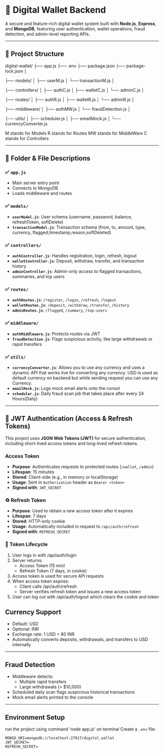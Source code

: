 # 💼 Digital Wallet Backend

A secure and feature-rich digital wallet system built with **Node.js**, **Express**, and **MongoDB**, featuring user authentication, wallet operations, fraud detection, and admin-level reporting APIs.

---

## 📁 Project Structure

digital-wallet/
├── app.js
├── .env
├── package.json
├── package-lock.json
│


├── models/
│ ├── userM.js
│ └── transactionM.js
│


├── controllers/
│ ├── authC.js
│ ├── walletC.js
│ └── adminC.js
│


├── routes/
│ ├── authR.js
│ ├── walletR.js
│ └── adminR.js
│


├── middleware/
│ ├── authMW.js
│ └── fraudDetection.js
│


├── utils/
│ ├── scheduler.js
│ ├── emailMock.js
│ └── currencyConverter.js


M stands for Models
R stands for Routes
MW stands for MiddleWare
C stands for Controllers


---

## 🧩 Folder & File Descriptions

### ✅ `app.js`
- Main server entry point
- Connects to MongoDB
- Loads middleware and routes

### ✅ `models/`
- **`userModel.js`**: User schema (username, password, balance, refreshToken, softDelete)
- **`transactionModel.js`**: Transaction schema (from, to, amount, type, currency, flagged,timestamp,reason,softDeleted)

### ✅ `controllers/`
- **`authController.js`**: Handles registration, login, refresh, logout
- **`walletController.js`**: Deposit, withdraw, transfer, and transaction history
- **`adminController.js`**: Admin-only access to flagged transactions, summaries, and top users

### ✅ `routes/`
- **`authRoutes.js`**: `/register`, `/login`, `/refresh`, `/logout`
- **`walletRoutes.js`**: `/deposit`, `/withdraw`, `/transfer`, `/history`
- **`adminRoutes.js`**: `/flagged`, `/summary`, `/top-users`

### ✅ `middleware/`
- **`authMiddleware.js`**: Protects routes via JWT
- **`fraudDetection.js`**: Flags suspicious activity, like large withdrawals or rapid transfers

### ✅ `utils/`
- **`currencyConverter.js`**: Allows you to use any currency and uses a dynamic API that works live for converting any currency. USD is used as default currency on backend but while sending request you can use any Currency.
- **`emailMock.js`**: Logs mock email alerts onto the consol
- **`scheduler.js`**: Daily fraud scan job that takes place after every 24 Hours(Daily)

---

## 🔐 JWT Authentication (Access & Refresh Tokens)

This project uses **JSON Web Tokens (JWT)** for secure authentication, including short-lived access tokens and long-lived refresh tokens.

### Access Token
- **Purpose**: Authenticates requests to protected routes (`/wallet`, `/admin`)
- **Lifespan**: 15 minutes
- **Stored**: Client-side (e.g., in memory or localStorage)
- **Usage**: Sent in `Authorization` header as `Bearer <token>`
- **Signed with**: `JWT_SECRET`

### ♻️ Refresh Token
- **Purpose**: Used to obtain a new access token after it expires
- **Lifespan**: 7 days
- **Stored**: HTTP-only cookie
- **Usage**: Automatically included in request to `/api/auth/refresh`
- **Signed with**: `REFRESH_SECRET`

### 🔄 Token Lifecycle


1. User logs in with /api/auth/login
2. Server returns:
   - Access Token (15 min)
   - Refresh Token (7 days, in cookie)
3. Access token is used for secure API requests
4. When access token expires:
   - Client calls /api/auth/refresh
   - Server verifies refresh token and issues a new access token
5. User can log out with /api/auth/logout which clears the cookie and token

## Currency Support

- Default: USD
- Optional: INR
- Exchange rate: 1 USD = 80 INR
- Automatically converts deposits, withdrawals, and transfers to USD internally

---

## Fraud Detection

- Middleware detects:
  - Multiple rapid transfers
  - Large withdrawals (> $10,000)
- Scheduled daily scan flags suspicious historical transactions
- Mock email alerts printed to the console

---

## Environment Setup
run the project using command 'node app.js' on terminal
Create a `.env` file:

```env
MONGO_URI=mongodb://localhost:27017/digital_wallet
JWT_SECRET=
REFRESH_SECRET=


